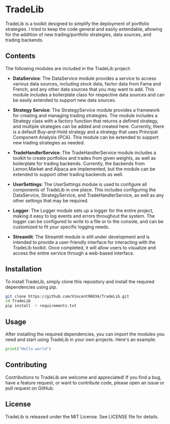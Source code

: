 # TradeLib

TradeLib is a toolkit designed to simplify the deployment of portfolio strategies. I tried to keep the code general and easily extendable, allowing for the addition of new trading/portfolio strategies, data sources, and trading backends.

## Contents

The following modules are included in the TradeLib project:

- **DataService**: The DataService module provides a service to access various data sources, including stock data, factor data from Fama and French, and any other data sources that you may want to add. This module includes a boilerplate class for respective data sources and can be easily extended to support new data sources.

- **Strategy Service**: The StrategyService module provides a framework for creating and managing trading strategies. The module includes a Strategy class with a factory function that returns a defined strategy, and multiple strategies can be added and created here. Currently, there is a default Buy-and-Hold strategy and a strategy that uses Principal Component Analysis (PCA). This module can be extended to support new trading strategies as needed.

- **TradeHandlerService**: The TradeHandlerService module includes a toolkit to create portfolios and trades from given weights, as well as boilerplate for trading backends. Currently, the backends from Lemon.Market and Alpaca are implemented, but the module can be extended to support other trading backends as well.

- **UserSettings**: The UserSettings module is used to configure all components of TradeLib in one place. This includes configuring the DataService, StrategyService, and TradeHandlerService, as well as any other settings that may be required.

- **Logger**: The Logger module sets up a logger for the entire project, making it easy to log events and errors throughout the system. The logger can be configured to write to a file or to the console, and can be customized to fit your specific logging needs.

- **Streamlit**: The Streamlit module is still under development and is intended to provide a user-friendly interface for interacting with the TradeLib toolkit. Once completed, it will allow users to visualize and access the entire service through a web-based interface.


## Installation

To install TradeLib, simply clone this repository and install the required dependencies using pip.

```bash
git clone https://github.com/Vincent96034/TradeLib.git
cd TradeLib
pip install -r requirements.txt
```

## Usage

After installing the required dependencies, you can import the modules you need and start using TradeLib in your own projects. Here's an example:

```python
print("Hello world")
```

## Contributing

Contributions to TradeLib are welcome and appreciated! If you find a bug, have a feature request, or want to contribute code, please open an issue or pull request on GitHub.

## License

TradeLib is released under the MIT License. See LICENSE file for details.
